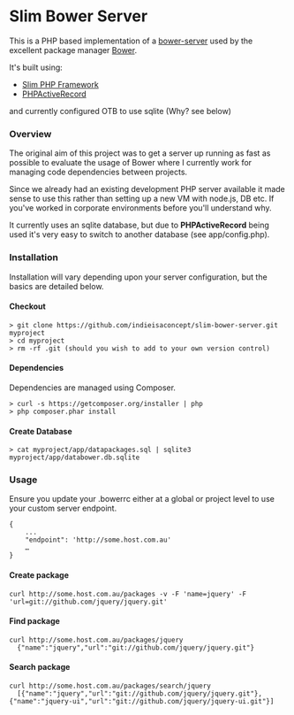 # Slim Bower Server

This is a PHP based implementation of a [bower-server](https://github.com/twitter/bower-server) used by the excellent package manager [Bower](https://github.com/twitter/bower).

It's built using:

- [Slim PHP Framework](https://github.com/codeguy/Slim)
- [PHPActiveRecord](https://github.com/kla/php-activerecord)

and currently configured OTB to use sqlite (Why? see below)


### Overview

The original aim of this project was to get a server up running as fast as possible to evaluate the usage of Bower where I currently work for managing code dependencies between projects.

Since we already had an existing development PHP server available it made sense to use this rather than setting up a new VM with node.js, DB etc. If you've worked in corporate environments before you'll understand why.

It currently uses an sqlite database, but due to **PHPActiveRecord** being used it's very easy to switch to another database (see app/config.php).

### Installation

Installation will vary depending upon your server configuration, but the basics are detailed below.

#### Checkout

```
> git clone https://github.com/indieisaconcept/slim-bower-server.git myproject
> cd myproject
> rm -rf .git (should you wish to add to your own version control)
```

#### Dependencies

Dependencies are managed using Composer.

```
> curl -s https://getcomposer.org/installer | php
> php composer.phar install
```

#### Create Database

```
> cat myproject/app/datapackages.sql | sqlite3 myproject/app/databower.db.sqlite
```

### Usage

Ensure you update your .bowerrc either at a global or project level to use your custom server endpoint.

```
{
	...
	"endpoint": 'http://some.host.com.au'
	…
}
```

#### Create package

    curl http://some.host.com.au/packages -v -F 'name=jquery' -F 'url=git://github.com/jquery/jquery.git'

#### Find package

    curl http://some.host.com.au/packages/jquery
      {"name":"jquery","url":"git://github.com/jquery/jquery.git"}

#### Search package

    curl http://some.host.com.au/packages/search/jquery
      [{"name":"jquery","url":"git://github.com/jquery/jquery.git"}, {"name":"jquery-ui","url":"git://github.com/jquery/jquery-ui.git"}]
